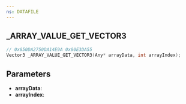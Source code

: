 ```yaml
---
ns: DATAFILE
---
```

## _ARRAY_VALUE_GET_VECTOR3

```c
// 0x850DA2750DA14E9A 0x80E3DA55
Vector3 _ARRAY_VALUE_GET_VECTOR3(Any* arrayData, int arrayIndex);
```

## Parameters
* **arrayData**:
* **arrayIndex**:
